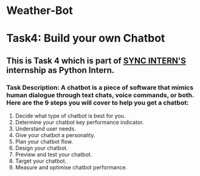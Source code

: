 # Weather-Bot
# Task4: Build your own Chatbot

## This is Task 4 which is part of [SYNC INTERN'S](https://www.linkedin.com/company/syncinterns/) internship as Python Intern. 

### Task Description: A chatbot is a piece of software that mimics human dialogue through text chats, voice commands, or both. Here are the 9 steps you will cover to help you get a chatbot:
1.  Decide what type of chatbot is best for you. 
2.  Determine your chatbot key performance indicator. 
3.  Understand user needs.
4.  Give your chatbot a personality. 
5.  Plan your chatbot flow. 
6.  Design your chatbot.
7.  Preview and test your chatbot. 
8.  Target your chatbot.
9.  Measure and optimise chatbot performance.
